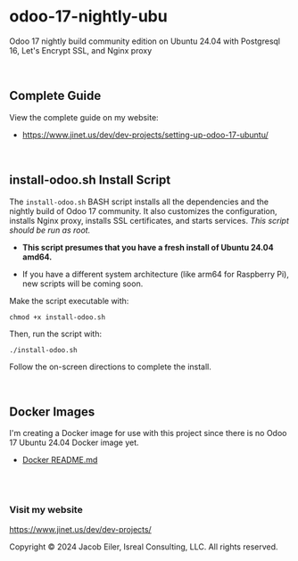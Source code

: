 # odoo-17-nightly-ubu
Odoo 17 nightly build community edition on Ubuntu 24.04 with Postgresql 16, Let's Encrypt SSL, and Nginx proxy

<br />

## Complete Guide
View the complete guide on my website:

- https://www.jinet.us/dev/dev-projects/setting-up-odoo-17-ubuntu/

<br/>

## install-odoo.sh Install Script
The ```install-odoo.sh``` BASH script installs all the dependencies and the nightly build of Odoo 17 community.  It also customizes the configuration, installs Nginx proxy, installs SSL certificates, and starts services.  _This script should be run as root._

- **This script presumes that you have a fresh install of Ubuntu 24.04 amd64.**

- If you have a different system architecture (like arm64 for Raspberry Pi), new scripts will be coming soon.


Make the script executable with:
```
chmod +x install-odoo.sh
```

Then, run the script with:
```
./install-odoo.sh
```

Follow the on-screen directions to complete the install.

<br/>


## Docker Images
I'm creating a Docker image for use with this project since there is no Odoo 17 Ubuntu 24.04 Docker image yet.

- [Docker README.md](https://github.com/j-isreal/odoo-17-nightly-ubu/blob/main/docker/README.md)

<br/><br/>
### Visit my website

https://www.jinet.us/dev/dev-projects/

Copyright &copy; 2024 Jacob Eiler, Isreal Consulting, LLC.  All rights reserved.

